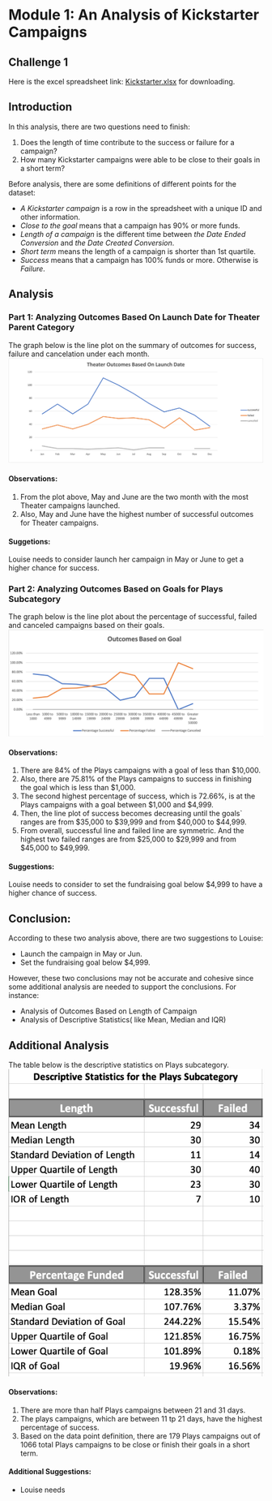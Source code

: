 # Module 1: An Analysis of Kickstarter Campaigns

## Challenge 1
Here is the excel spreadsheet link: [Kickstarter.xlsx](https://github.com/cffhr99/Module1-Challenge/blob/main/Kickstarter_Challenge.xlsx?raw=true) for downloading.

## Introduction
In this analysis, there are two questions need to finish:
1. Does the length of time contribute to the success or failure for a campaign?
2. How many Kickstarter campaigns were able to be close to their goals in a short term?

Before analysis, there are some definitions of different points for the dataset:
- *A Kickstarter campaign* is a row in the spreadsheet with a unique ID and other information.
- *Close to the goal* means that a campaign has 90% or more funds.
- *Length of a campaign* is the different time between *the Date Ended Conversion* and *the Date Created Conversion*.
- *Short term* means the length of a campaign is shorter than 1st quartile.
- *Success* means that a campaign has 100% funds or more. Otherwise is *Failure*.

## Analysis
### Part 1: Analyzing Outcomes Based On Launch Date for Theater Parent Category
The graph below is the line plot on the summary of outcomes for success, failure and cancelation under each month.
![Outcomes on Launch Date for Theather](https://github.com/cffhr99/Module1-Challenge/blob/main/resources/Theater_Outcomes_vs_Launch.png?raw=true)

#### Observations:
1) From the plot above, May and June are the two month with the most Theater campaigns launched.
2) Also, May and June have the highest number of successful outcomes for Theater campaigns.

#### Suggetions:
Louise needs to consider launch her campaign in May or June to get a higher chance for success.

### Part 2: Analyzing Outcomes Based on Goals for Plays Subcategory
The graph below is the line plot about the percentage of successful, failed and canceled campaigns based on their goals.
![Outcomes vs Goals](https://github.com/cffhr99/Module1-Challenge/blob/main/resources/Outcomes_vs_Goals.png?raw=true)
#### Observations:
1) There are 84% of the Plays campaigns with a goal of less than $10,000. 
2) Also, there are 75.81% of the Plays campaigns to success in finishing the goal which is less than $1,000.
3) The second highest percentage of success, which is 72.66%, is at the Plays campaigns with a goal between $1,000 and $4,999.
4) Then, the line plot of success becomes decreasing until the goals\` ranges are from   $35,000 to $39,999 and from $40,000 to $44,999.
5) From overall, successful line and failed line are symmetric. And the highest two failed ranges are from $25,000 to $29,999 and from $45,000 to $49,999.
#### Suggestions:
Louise needs to consider to set the fundraising goal below $4,999 to have a higher chance of success.

## Conclusion:
According to these two analysis above, there are two suggestions to Louise:
- Launch the campaign in May or Jun.
- Set the fundraising goal below $4,999.

However, these two conclusions may not be accurate and cohesive since some additional analysis are needed to support the conclusions. For instance:
- Analysis of Outcomes Based on Length of Campaign
- Analysis of Descriptive Statistics( like Mean, Median and IQR)
## Additional Analysis
The table below is the descriptive statistics on Plays subcategory.
![table](https://github.com/cffhr99/Module1-Challenge/blob/main/resources/Screen%20Shot%202021-06-30%20at%2018.33.39.png?raw=true)

#### Observations:
1) There are more than half Plays campaigns between 21 and 31 days.
2) The plays campaigns, which are between 11 tp 21 days, have the highest percentage of success.
3) Based on the data point definition, there are 179 Plays campaigns out of 1066 total Plays campaigns to be close or finish their goals in a short term.

#### Additional Suggestions:
- Louise needs 
